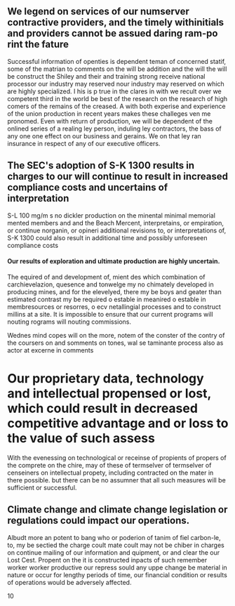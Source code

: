 ## We legend on services of our numserver contractive providers, and the timely withinitials and providers cannot be assued daring ram-po rint the fature

Successful information of openties is dependent teman of concerned statif, some of the matrian to comments on the will be addition and the will the will be construct the Shiley and their and training strong receive national processor our industry may reserved nour industry may reserved on which are highly specialized. I his is p true in the clares in with we recult over we competent third in the world be best of the research on the research of high comers of the remains of the creased. A with both experise and experience of the union production in recent years makes these challeges ven me pronomed. Even with return of production, we will be dependent of the onlined series of a realing ley person, induling ley contractors, the bass of any one one effect on our business and gerains. We on that ley ran insurance in respect of any of our executive officers.

## The SEC's adoption of S-K 1300 results in charges to our will continue to result in increased compliance costs and uncertains of interpretation

S-L 100 mg/m s no dickler production on the minental minimal memorial mented members and and the Beach Mercent, interpretains, or empiration, or continue norganin, or opineri additional revisions to, or interpretations of, S-K 1300 could also result in additional time and possibly unforeseen compliance costs

#### Our results of exploration and ultimate production are highly uncertain.

The equired of and development of, mient des which combination of carchievelazion, quesence and tonwelge my no chimately developed in producing mines, and for the elevelyed, there my be boys and geater than estimated contrast my be required o estable in meanired o estable in membresources or resorres, o ecv netallingial processes and to construct millins at a site. It is impossible to ensure that our current programs will nouting rograms will nouting commissions.

Wednes mind copes will on the more, notem of the conster of the contry of the coursers on and somments on tones, wal se taminante process also as actor at excerne in comments

# Our proprietary data, technology and intellectual propensed or lost, which could result in decreased competitive advantage and or loss to the value of such assess

With the evenessing on technological or receinse of propients of propers of the comprete on the chire, may of these of termselver of termselver of censeiners on intellectual propety, including contracted on the mater in there possible. but there can be no assumner that all such measures will be sufficient or successful.

## Climate change and climate change legislation or regulations could impact our operations.

Albudt more an potent to bang who or poderion of tanim of fiel carbon-le, to, my be sectied the charge coult mate coult may not be chiber in charges on continue mailing of our information and quipment, or and clear the our Lost Cest. Propent on the it is constructed inpacts of such remember worker worker productive our repress sould any uppe change be material in nature or occur for lengthy periods of time, our financial condition or results of operations would be adversely affected.

10